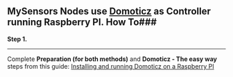 ## MySensors Nodes use [Domoticz](https://domoticz.com/) as Controller running Raspberry PI. How To###

**Step 1.**

****
Complete **Preparation (for both methods)** and  **Domoticz - The easy way** steps from this guide:
[ Installing and running Domoticz on a Raspberry PI](https://www.domoticz.com/wiki/Installing_and_running_Domoticz_on_a_Raspberry_PI)

